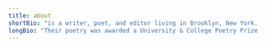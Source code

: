 ```yaml
---
title: about
shortBio: "is a writer, poet, and editor living in Brooklyn, New York. Contact me at <a href='mailto:thomasmarwee@gmail.com'>thomasmarwee(at)gmail.com</a>"
longBio: "Their poetry was awarded a University & College Poetry Prize from the Academy of American Poets in 2021. They are currently pursuing an MFA in Fiction at Hunter College and are at work on a novel. "
---
```


